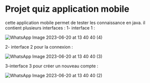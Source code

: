 
# Projet quiz application mobile

cette application mobile permet de tester les connaissance en java.
 il contient plusieurs interfaces :
   1- interface 1 :
     
       
![WhatsApp Image 2023-06-20 at 13 40 40 (4)](https://github.com/bouarifkaoutar/Quiz_application/assets/108548578/e2a8ff0f-7f9d-4ea0-9970-5461df07e83b)

  2- interface 2 pour la connexion :
  
![WhatsApp Image 2023-06-20 at 13 40 40 (3)](https://github.com/bouarifkaoutar/Quiz_application/assets/108548578/7204e4fb-5db0-4900-bd6e-9fc6de9e0bd9)

  3-interface 3 pour créer un nouveau compte :
  
  ![WhatsApp Image 2023-06-20 at 13 40 40 (2)](https://github.com/bouarifkaoutar/Quiz_application/assets/108548578/e44e3b79-81d1-4ae7-9a3d-47153ca76998)

